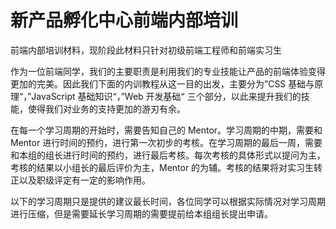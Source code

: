 #  新产品孵化中心前端内部培训

前端内部培训材料，现阶段此材料只针对初级前端工程师和前端实习生

作为一位前端同学，我们的主要职责是利用我们的专业技能让产品的前端体验变得更加的完美。因此我们下面的内训教程从这一目的出发，主要分为”CSS 基础与原理“，”JavaScript 基础知识“，”Web 开发基础“ 三个部分，以此来提升我们的技能，使得我们对业务的支持更加的游刃有余。

在每一个学习周期的开始时，需要告知自己的 Mentor。学习周期的中期，需要和 Mentor 进行时间的预约，进行第一次初步的考核。在学习周期的最后一周，需要和本组的组长进行时间的预约，进行最后考核。每次考核的具体形式以提问为主，考核的结果以小组长的最后评价为主，Mentor 的为辅。考核的结果将对实习生转正以及职级评定有一定的影响作用。

以下的学习周期只是提供的建议最长时间，各位同学可以根据实际情况对学习周期进行压缩，但是需要延长学习周期的需要提前给本组组长提出申请。
